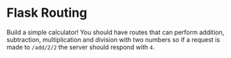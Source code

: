 # Flask Routing

Build a simple calculator! You should have routes that can perform addition, subtraction, multiplication and division with two numbers so if a request is made to `/add/2/2` the server should respond with `4`.


